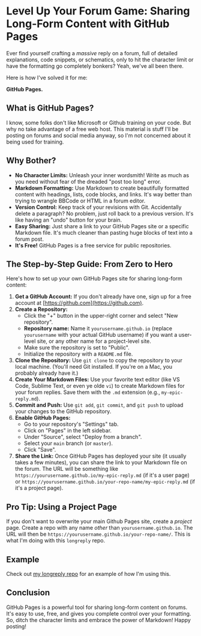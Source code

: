 # Level Up Your Forum Game: Sharing Long-Form Content with GitHub Pages

Ever find yourself crafting a *massive* reply on a forum, full of detailed explanations, code snippets, or schematics, only to hit the character limit or have the formatting go completely bonkers?  Yeah, we've all been there.

Here is how I've solved it for me:

 **GitHub Pages.**

## What is GitHub Pages?

I know, some folks don't like Microsoft or Github training on your code.  But why no take advantage of a free web host.  This material is stuff I'll be posting on forums and social media anyway, so I'm not concerned about it being used for training.

## Why Bother?

*   **No Character Limits:** Unleash your inner wordsmith!  Write as much as you need without fear of the dreaded "post too long" error.
*   **Markdown Formatting:**  Use Markdown to create beautifully formatted content with headings, lists, code blocks, and links.  It's way better than trying to wrangle BBCode or HTML in a forum editor.
*   **Version Control:**  Keep track of your revisions with Git.  Accidentally delete a paragraph?  No problem, just roll back to a previous version.  It's like having an "undo" button for your brain.
*   **Easy Sharing:**  Just share a link to your GitHub Pages site or a specific Markdown file.  It's much cleaner than pasting huge blocks of text into a forum post.
*   **It's Free!**  GitHub Pages is a free service for public repositories.

## The Step-by-Step Guide: From Zero to Hero

Here's how to set up your own GitHub Pages site for sharing long-form content:

1.  **Get a GitHub Account:** If you don't already have one, sign up for a free account at [https://github.com](https://github.com).
2.  **Create a Repository:**
    *   Click the "+" button in the upper-right corner and select "New repository".
    *   **Repository name:**  Name it `yourusername.github.io` (replace `yourusername` with your actual GitHub username) if you want a user-level site, or any other name for a project-level site.
    *   Make sure the repository is set to "Public".
    *   Initialize the repository with a `README.md` file.
3.  **Clone the Repository:**  Use `git clone` to copy the repository to your local machine.  (You'll need Git installed.  If you're on a Mac, you probably already have it.)
4.  **Create Your Markdown Files:**  Use your favorite text editor (like VS Code, Sublime Text, or even ye olde `vi`) to create Markdown files for your forum replies.  Save them with the `.md` extension (e.g., `my-epic-reply.md`).
5.  **Commit and Push:**  Use `git add`, `git commit`, and `git push` to upload your changes to the GitHub repository.
6.  **Enable GitHub Pages:**
    *   Go to your repository's "Settings" tab.
    *   Click on "Pages" in the left sidebar.
    *   Under "Source", select "Deploy from a branch".
    *   Select your `main` branch (or `master`).
    *   Click "Save".
7.  **Share the Link:**  Once GitHub Pages has deployed your site (it usually takes a few minutes), you can share the link to your Markdown file on the forum.  The URL will be something like `https://yourusername.github.io/my-epic-reply.md` (if it's a user page) or `https://yourusername.github.io/your-repo-name/my-epic-reply.md` (if it's a project page).

## Pro Tip: Using a Project Page

If you don't want to overwrite your main Github Pages site, create a *project* page.  Create a repo with any name *other* than `yourusername.github.io`.  The URL will then be `https://yourusername.github.io/your-repo-name/`.  This is what I'm doing with this `longreply` repo.

## Example

Check out [my longreply repo](https://github.com/leebase/longreply) for an example of how I'm using this.

## Conclusion

GitHub Pages is a powerful tool for sharing long-form content on forums.  It's easy to use, free, and gives you complete control over your formatting.  So, ditch the character limits and embrace the power of Markdown!  Happy posting!
